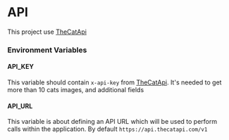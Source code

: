 # API

This project use [TheCatApi](https://docs.thecatapi.com/)

### Environment Variables

#### API_KEY

This variable should contain `x-api-key` from [TheCatApi](https://docs.thecatapi.com/). It's needed to get more than 10 cats images, and additional fields

#### API_URL

This variable is about defining an API URL which will be used to perform calls within the application. By default `https://api.thecatapi.com/v1`
